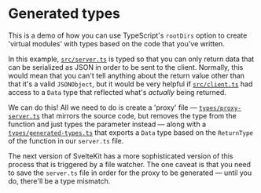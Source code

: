 # Generated types

This is a demo of how you can use TypeScript's `rootDirs` option to create 'virtual modules' with types based on the code that you've written.

In this example, [`src/server.ts`](src/server.ts) is typed so that you can only return data that can be serialized as JSON in order to be sent to the client. Normally, this would mean that you can't tell anything about the return value other than that it's a valid `JSONObject`, but it would be very helpful if [`src/client.ts`](src/client.ts) had access to a `Data` type that reflected what's _actually_ being returned.

We can do this! All we need to do is create a 'proxy' file — [`types/proxy-server.ts`](types/proxy-server.ts) that mirrors the source code, but removes the type from the function and just types the parameter instead — along with a [`types/generated-types.ts`](types/generated-types.ts) that exports a `Data` type based on the `ReturnType` of the function in our `server.ts` file.

The next version of SvelteKit has a more sophisticated version of this process that is triggered by a file watcher. The one caveat is that you need to save the `server.ts` file in order for the proxy to be generated — until you do, there'll be a type mismatch.